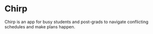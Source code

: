 # Chirp
Chirp is an app for busy students and post-grads to navigate conflicting schedules and make plans happen.
